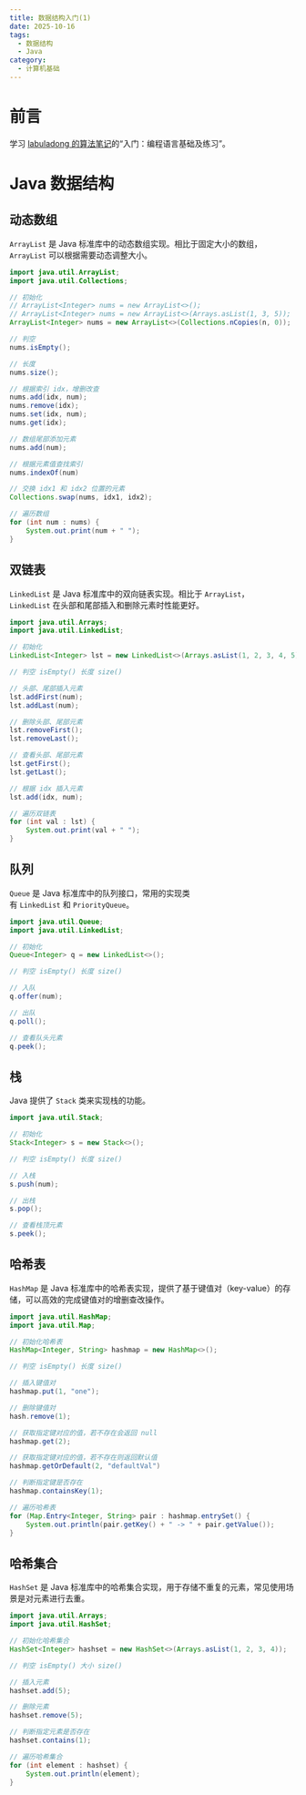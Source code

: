 ```yaml
---
title: 数据结构入门(1)
date: 2025-10-16
tags:
  - 数据结构
  - Java
category:
  - 计算机基础
---
```

# 前言

学习 [labuladong 的算法笔记](https://labuladong.online/algo/home/)的“入门：编程语言基础及练习”。

<!-- more -->

# Java 数据结构

## 动态数组

`ArrayList` 是 Java 标准库中的动态数组实现。相比于固定大小的数组，`ArrayList` 可以根据需要动态调整大小。

```java
import java.util.ArrayList; 
import java.util.Collections;

// 初始化
// ArrayList<Integer> nums = new ArrayList<>();
// ArrayList<Integer> nums = new ArrayList<>(Arrays.asList(1, 3, 5));
ArrayList<Integer> nums = new ArrayList<>(Collections.nCopies(n, 0));

// 判空
nums.isEmpty();

// 长度
nums.size();

// 根据索引 idx，增删改查
nums.add(idx, num);
nums.remove(idx);
nums.set(idx, num);
nums.get(idx);

// 数组尾部添加元素
nums.add(num);

// 根据元素值查找索引
nums.indexOf(num)

// 交换 idx1 和 idx2 位置的元素
Collections.swap(nums, idx1, idx2);

// 遍历数组 
for (int num : nums) {
	System.out.print(num + " ");
}
```

## 双链表

`LinkedList` 是 Java 标准库中的双向链表实现。相比于 `ArrayList`，`LinkedList` 在头部和尾部插入和删除元素时性能更好。

```java
import java.util.Arrays;
import java.util.LinkedList;

// 初始化
LinkedList<Integer> lst = new LinkedList<>(Arrays.asList(1, 2, 3, 4, 5));

// 判空 isEmpty() 长度 size()

// 头部、尾部插入元素
lst.addFirst(num);
lst.addLast(num);

// 删除头部、尾部元素
lst.removeFirst();
lst.removeLast();

// 查看头部、尾部元素
lst.getFirst();
lst.getLast();

// 根据 idx 插入元素
lst.add(idx, num);

// 遍历双链表
for (int val : lst) {
	System.out.print(val + " ");
}
```

## 队列

`Queue` 是 Java 标准库中的队列接口，常用的实现类有 `LinkedList` 和 `PriorityQueue`。

```java
import java.util.Queue;
import java.util.LinkedList;

// 初始化
Queue<Integer> q = new LinkedList<>();

// 判空 isEmpty() 长度 size()

// 入队
q.offer(num);

// 出队
q.poll();

// 查看队头元素
q.peek();
```

## 栈

Java 提供了 `Stack` 类来实现栈的功能。

```java
import java.util.Stack;

// 初始化
Stack<Integer> s = new Stack<>();

// 判空 isEmpty() 长度 size()

// 入栈
s.push(num);

// 出栈
s.pop();

// 查看栈顶元素
s.peek();
```

## 哈希表

`HashMap` 是 Java 标准库中的哈希表实现，提供了基于键值对（key-value）的存储，可以高效的完成键值对的增删查改操作。

```java
import java.util.HashMap;
import java.util.Map;

// 初始化哈希表
HashMap<Integer, String> hashmap = new HashMap<>();

// 判空 isEmpty() 长度 size()

// 插入键值对
hashmap.put(1, "one");

// 删除键值対
hash.remove(1);

// 获取指定键对应的值，若不存在会返回 null
hashmap.get(2);

// 获取指定键对应的值，若不存在则返回默认值
hashmap.getOrDefault(2, "defaultVal")

// 判断指定键是否存在
hashmap.containsKey(1);

// 遍历哈希表
for (Map.Entry<Integer, String> pair : hashmap.entrySet() {
	System.out.println(pair.getKey() + " -> " + pair.getValue());
}
```

## 哈希集合

`HashSet` 是 Java 标准库中的哈希集合实现，用于存储不重复的元素，常见使用场景是对元素进行去重。

```java
import java.util.Arrays;
import java.util.HashSet;

// 初始化哈希集合
HashSet<Integer> hashset = new HashSet<>(Arrays.asList(1, 2, 3, 4));

// 判空 isEmpty() 大小 size()

// 插入元素
hashset.add(5);

// 删除元素
hashset.remove(5);

// 判断指定元素是否存在
hashset.contains(1);

// 遍历哈希集合
for (int element : hashset) {
	System.out.println(element);
}
```
